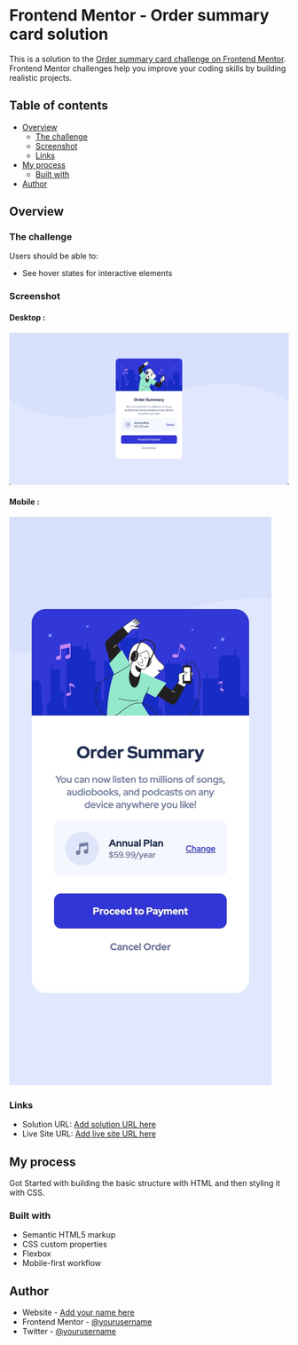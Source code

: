 # Frontend Mentor - Order summary card solution

This is a solution to the [Order summary card challenge on Frontend Mentor](https://www.frontendmentor.io/challenges/order-summary-component-QlPmajDUj). Frontend Mentor challenges help you improve your coding skills by building realistic projects.

## Table of contents

- [Overview](#overview)
  - [The challenge](#the-challenge)
  - [Screenshot](#screenshot)
  - [Links](#links)
- [My process](#my-process)
  - [Built with](#built-with)
- [Author](#author)

## Overview

### The challenge

Users should be able to:

- See hover states for interactive elements

### Screenshot

#### Desktop :

![](./images/Order-desktop.jpg)

#### Mobile :

![](./images/order-mobile.jpg)

### Links

- Solution URL: [Add solution URL here](https://github.com/akshayraichur/frontendmentor-challenges/tree/main/order-summary-component-main)
- Live Site URL: [Add live site URL here](https://akshayraichur.github.io/frontendmentor-challenges/order-summary-component-main/)

## My process

Got Started with building the basic structure with HTML and then styling it with CSS.

### Built with

- Semantic HTML5 markup
- CSS custom properties
- Flexbox
- Mobile-first workflow

## Author

- Website - [Add your name here](https://www.akshayraichur.com)
- Frontend Mentor - [@yourusername](https://www.frontendmentor.io/profile/akshayraichur)
- Twitter - [@yourusername](https://www.twitter.com/akshayvraichur)
